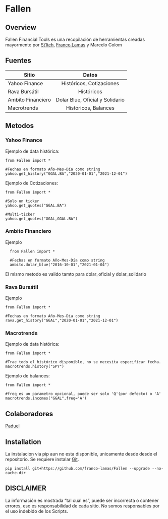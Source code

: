 # Fallen

## Overview
Fallen Financial Tools es una recopilación de herramientas creadas mayormente por [St1tch](https://twitter.com/St1tch_BL), [Franco Lamas](https://www.linkedin.com/in/franco-lamas/) y Marcelo Colom

## Fuentes

| Sitio | Datos|
| ------------ | :------------: |
|Yahoo Finance |Históricos, Cotizaciones|
|Rava Bursátil | Históricos|
|Ambito Financiero | Dolar Blue, Oficial y Solidario|
|Macrotrends |Históricos, Balances|

## Metodos
### Yahoo Finance
Ejemplo de data histórica:

    from Fallen import *
    
    #Fechas en formato Año-Mes-Día como string
    yahoo.get_history("GGAL.BA","2020-01-01","2021-12-01")
    
Ejemplo de Cotizaciones:

    from Fallen import *
    
    #Solo un ticker
    yahoo.get_quotes("GGAL.BA")
     
    #Multi-ticker
    yahoo.get_quotes("GGAL,GGAL.BA")
    
### Ambito Financiero
Ejemplo 

      from Fallen import *
      
      #Fechas en formato Año-Mes-Día como string
      ambito.dolar_blue("2016-10-01","2021-01-04")
El mismo metodo es valido tamto para dolar_oficial y dolar_solidario

### Rava Bursátil
Ejemplo 

    from Fallen import *
    
    #Fechas en formato Año-Mes-Día como string
    rava.get_history("GGAL","2020-01-01","2021-12-01")

### Macrotrends
Ejemplo de data histórica:

    from Fallen import *
    
    #Trae todo el histórico disponible, no se necesita especificar fecha.
    macrotrends.history("SPY")
    
Ejemplo de balances:

    from Fallen import *
    
    #freq es un parametro opcional, puede ser solo 'Q'(por defecto) o 'A'
    macrotrends.incomes("GGAL",freq='A')

## Colaboradores

[Paduel](https://github.com/paduel)

## Installation


La instalacion via pip aun no esta disponible, unicamente desde desde el repositorio. Se requiere instalar [Git](https://git-scm.com/).

    pip install git+https://github.com/franco-lamas/Fallen --upgrade --no-cache-dir


## DISCLAIMER

La información es mostrada “tal cual es”, puede ser incorrecta o contener errores, eso es responsabilidad de cada sitio. No somos responsables por el uso indebido de los Scripts.
